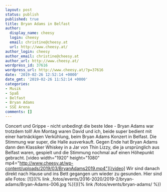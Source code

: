 ```yaml
---
layout: post
status: publish
published: true
title: Bryan Adams in Belfast
author:
  display_name: cheesy
  login: cheesy
  email: christine@cheesy.at
  url: http://www.cheesy.at/
author_login: cheesy
author_email: christine@cheesy.at
author_url: http://www.cheesy.at/
wordpress_id: 37616
wordpress_url: http://www.cheesy.at/?p=37616
date: '2019-02-26 12:52:14 +0000'
date_gmt: '2019-02-26 11:52:14 +0000'
categories:
- Musik
- Spaß
- Belfast
- Bryan Adams
- SSE Arena
comments: []
---
```

Concert und Grippe - nicht unbedingt die beste Idee - Bryan Adams war trotzdem toll! Am Montag waren David und ich, beide super bedient mit einer hartnäckigen Verkühlung, beim Bryan Adams Konzert in Belfast.
Die Stimmung war super, die Halle ausverkauft. Gegen Ende hat Bryan Adams dann den Klassiker Whiskey in a Jar von Thin Lizzy, die ja ursprünglich aus Belfast waren, gespielt und die Stimmung nochmal auf einen Höhepunkt gebracht.
[video width="1920" height="1080" mp4="http://www.cheesy.at/wp-content/uploads/2019/03/BryanAdams2019.mp4"][/video]
Wir sind danach direkt nach Hause und ins Bett gegangen um wieder zu gesunden.
Hier sind alle Fotos:
[![]({% link _fotos/events/2016-2020/2019-2/bryan-adams/Bryan-Adams-006.jpg %})]({% link /fotos/events/bryan-adams/ %})
